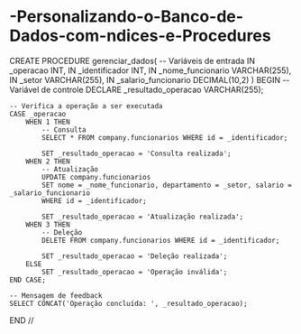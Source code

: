 # -Personalizando-o-Banco-de-Dados-com-ndices-e-Procedures

CREATE PROCEDURE gerenciar_dados(
    -- Variáveis de entrada
    IN _operacao INT,
    IN _identificador INT,
    IN _nome_funcionario VARCHAR(255),
    IN _setor VARCHAR(255),
    IN _salario_funcionario DECIMAL(10,2)
)
BEGIN
    -- Variável de controle
    DECLARE _resultado_operacao VARCHAR(255);

    -- Verifica a operação a ser executada
    CASE _operacao
        WHEN 1 THEN
            -- Consulta
            SELECT * FROM company.funcionarios WHERE id = _identificador;

            SET _resultado_operacao = 'Consulta realizada';
        WHEN 2 THEN
            -- Atualização
            UPDATE company.funcionarios
            SET nome = _nome_funcionario, departamento = _setor, salario = _salario_funcionario
            WHERE id = _identificador;

            SET _resultado_operacao = 'Atualização realizada';
        WHEN 3 THEN
            -- Deleção
            DELETE FROM company.funcionarios WHERE id = _identificador;

            SET _resultado_operacao = 'Deleção realizada';
        ELSE
            SET _resultado_operacao = 'Operação inválida';
    END CASE;

    -- Mensagem de feedback
    SELECT CONCAT('Operação concluída: ', _resultado_operacao);
END //
